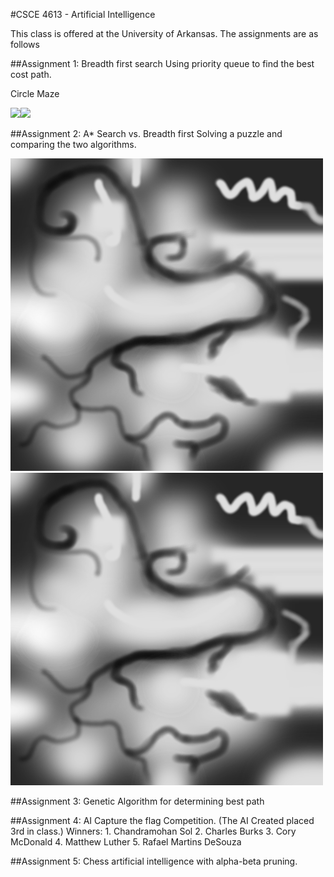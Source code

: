 #CSCE 4613 - Artificial Intelligence

This class is offered at the University of Arkansas. The assignments are as follows

##Assignment 1: Breadth first search
Using priority queue to find the best cost path. 

Circle Maze

![](http://i.imgur.com/FDxm3qIm.png)![](http://i.imgur.com/uS8HIf7.png)
    

##Assignment 2: A* Search vs. Breadth first
Solving a puzzle and comparing the two algorithms. 

![](https://raw.githubusercontent.com/CoryMcDonald/AI/7e57c9860329c1dc8f4118359b95be20fa729104/Assignment2/path.png)![](https://raw.githubusercontent.com/CoryMcDonald/AI/7e57c9860329c1dc8f4118359b95be20fa729104/Assignment2/path.png)


##Assignment 3: Genetic Algorithm for determining best path


##Assignment 4: AI Capture the flag Competition. (The AI Created placed 3rd in class.)
				Winners: 
					1. Chandramohan Sol
					2. Charles Burks
					3. Cory McDonald
					4. Matthew Luther
					5. Rafael Martins DeSouza

##Assignment 5: Chess artificial intelligence with alpha-beta pruning.
